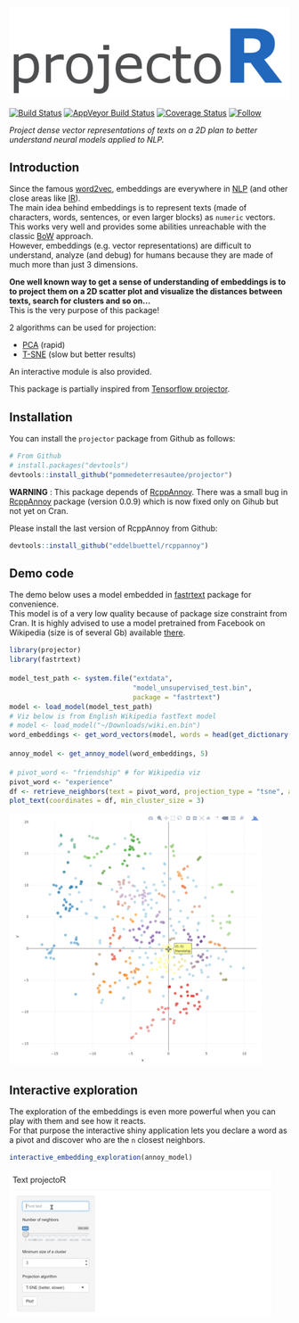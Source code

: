 ![projectoR](https://github.com/pommedeterresautee/projector/raw/master/tools/logo.png) 

[![Build Status](https://travis-ci.org/pommedeterresautee/projector.svg?branch=master)](https://travis-ci.org/pommedeterresautee/projector)
[![AppVeyor Build Status](https://ci.appveyor.com/api/projects/status/github/pommedeterresautee/projector?branch=master&svg=true)](https://ci.appveyor.com/project/pommedeterresautee/projector)
[![Coverage Status](https://img.shields.io/codecov/c/github/pommedeterresautee/projector/master.svg)](https://codecov.io/github/pommedeterresautee/projector?branch=master)
[![Follow](https://img.shields.io/twitter/follow/pommedeterre33.svg?style=social)](https://twitter.com/intent/follow?screen_name=pommedeterre33)

*Project dense vector representations of texts on a 2D plan to better understand neural models applied to NLP.*

Introduction
------------

Since the famous [word2vec](https://en.wikipedia.org/wiki/Word2vec), embeddings are everywhere in [NLP](https://en.wikipedia.org/wiki/Natural_language_processing) (and other close areas like [IR](https://en.wikipedia.org/wiki/Information_retrieval)).  
The main idea behind embeddings is to represent texts (made of characters, words, sentences, or even larger blocks) as `numeric` vectors.  
This works very well and provides some abilities unreachable with the classic [BoW](https://en.wikipedia.org/wiki/Bag-of-words_model) approach.  
However, embeddings (e.g. vector representations) are difficult to understand, analyze (and debug) for humans because they are made of much more than just 3 dimensions.  

**One well known way to get a sense of understanding of embeddings is to to project them on a 2D scatter plot and visualize the distances between texts, search for clusters and so on...**  
This is the very purpose of this package!

2 algorithms can be used for projection:

* [PCA](https://en.wikipedia.org/wiki/Principal_component_analysis) (rapid)
* [T-SNE](https://en.wikipedia.org/wiki/T-distributed_stochastic_neighbor_embedding) (slow but better results)

An interactive module is also provided.

This package is partially inspired from [Tensorflow projector](http://projector.tensorflow.org/).

Installation
------------

You can install the `projector` package from Github as follows:

```R
# From Github
# install.packages("devtools")
devtools::install_github("pommedeterresautee/projector")
```

**WARNING** : This package depends of [RcppAnnoy](https://github.com/eddelbuettel/rcppannoy). There was a small bug in [RcppAnnoy](https://github.com/eddelbuettel/rcppannoy) package (version 0.0.9) which is now fixed only on Gihub but not yet on Cran.

Please install the last version of RcppAnnoy from Github:

```R
devtools::install_github("eddelbuettel/rcppannoy")
```

Demo code
---------

The demo below uses a model embedded in [fastrtext](https://github.com/pommedeterresautee/fastrtext) package for convenience.  
This model is of a very low quality because of package size constraint from Cran.
It is highly advised to use a model pretrained from Facebook on Wikipedia (size is of several Gb) available [there](https://github.com/facebookresearch/fastText/blob/master/pretrained-vectors.md).

```R
library(projector)
library(fastrtext)

model_test_path <- system.file("extdata",
                               "model_unsupervised_test.bin",
                               package = "fastrtext")
model <- load_model(model_test_path)
# Viz below is from English Wikipedia fastText model
# model <- load_model("~/Downloads/wiki.en.bin")
word_embeddings <- get_word_vectors(model, words = head(get_dictionary(model), 5e5))

annoy_model <- get_annoy_model(word_embeddings, 5)

# pivot_word <- "friendship" # for Wikipedia viz
pivot_word <- "experience"
df <- retrieve_neighbors(text = pivot_word, projection_type = "tsne", annoy_model = annoy_model, n = 500)
plot_text(coordinates = df, min_cluster_size = 3)
```

![VizProjector1](https://github.com/pommedeterresautee/projector/raw/master/tools/viz1.gif) 

Interactive exploration
-----------------------

The exploration of the embeddings is even more powerful when you can play with them and see how it reacts.  
For that purpose the interactive shiny application lets you declare a word as a pivot and discover who are the `n` closest neighbors.

```R
interactive_embedding_exploration(annoy_model)
```

![VizProjector2](https://github.com/pommedeterresautee/projector/raw/master/tools/viz2.gif) 
